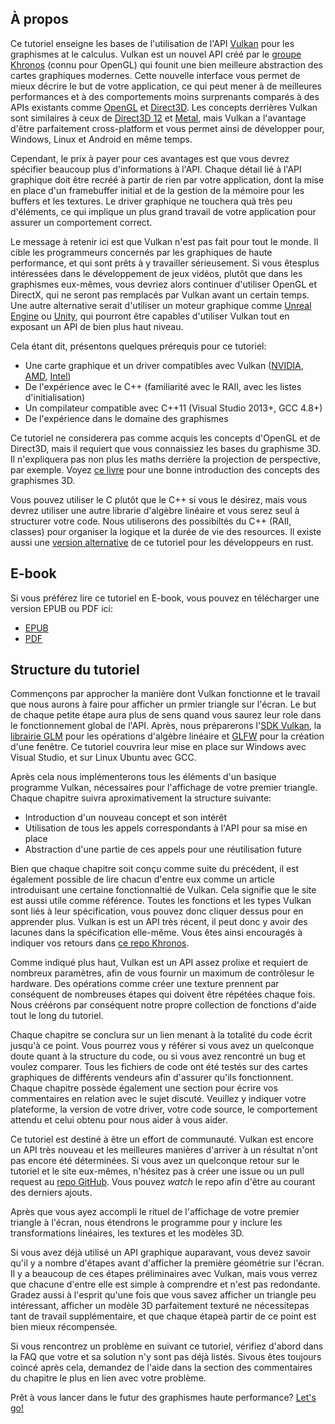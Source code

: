 ## À propos

Ce tutoriel enseigne les bases de l'utilisation de l'API [Vulkan](https://www.khronos.org/vulkan/)
pour les graphismes at le calculus. Vulkan est un nouvel API créé par le [groupe Khronos](https://www.khronos.org/)
(connu pour OpenGL) qui founit une bien meilleure abstraction des cartes graphiques
modernes. Cette nouvelle interface vous permet de mieux décrire le but de votre
application, ce qui peut mener à de meilleures performances et à des comportements moins
surprenants comparés à des APIs existants comme [OpenGL](https://en.wikipedia.org/wiki/OpenGL)
et [Direct3D](https://en.wikipedia.org/wiki/Direct3D). Les concepts derrières Vulkan
sont similaires à ceux de [Direct3D 12](https://en.wikipedia.org/wiki/Direct3D#Direct3D_12)
et [Metal](https://en.wikipedia.org/wiki/Metal_(API)), mais Vulkan a
l'avantage d'être parfaitement cross-platform et vous permet ainsi de développer pour,
Windows, Linux et Android en même temps.

Cependant, le prix à payer pour ces avantages est que vous devrez spécifier beaucoup
plus d'informations à l'API. Chaque détail lié à l'API graphique doit être
recréé à partir de rien par votre application, dont la mise en place d'un framebuffer
initial et de la gestion de la mémoire pour les buffers et les textures. Le
driver graphique ne touchera quà très peu d'éléments, ce qui implique un plus grand
travail de votre application pour assurer un comportement correct.

Le message à retenir ici est que Vulkan n'est pas fait pour tout le monde. Il cible
les programmeurs concernés par les graphiques de haute performance, et qui
sont prêts à y travailler sérieusement. Si vous êtesplus intéressées dans le développement de
jeux vidéos, plutôt que dans les graphismes eux-mêmes, vous devriez alors continuer d'utiliser OpenGL et DirectX,
qui ne seront pas remplacés par Vulkan avant un certain temps. Une autre
alternative serait d'utiliser un moteur graphique comme [Unreal Engine](https://en.wikipedia.org/wiki/Unreal_Engine#Unreal_Engine_4)
ou [Unity](https://en.wikipedia.org/wiki/Unity_(game_engine)), qui pourront être capables
d'utiliser Vulkan tout en exposant un API de bien plus haut niveau.

Cela étant dit, présentons quelques prérequis pour ce tutoriel:

* Une carte graphique et un driver compatibles avec Vulkan ([NVIDIA](https://developer.nvidia.com/vulkan-driver), [AMD](http://www.amd.com/en-us/innovations/software-technologies/technologies-gaming/vulkan), [Intel](https://software.intel.com/en-us/blogs/2016/03/14/new-intel-vulkan-beta-1540204404-graphics-driver-for-windows-78110-1540))
* De l'expérience avec le C++ (familiarité avec le RAII, avec les listes d'initialisation)
* Un compilateur compatible avec C++11 (Visual Studio 2013+, GCC 4.8+)
* De l'expérience dans le domaine des graphismes

Ce tutoriel ne considerera pas comme acquis les concepts d'OpenGL et de Direct3D, mais il
requiert que vous connaissiez les bases du graphisme 3D. Il n'expliquera pas non plus
les maths derrière la projection de perspective, par exemple. Voyez [ce livre](http://opengl.datenwolf.net/gltut/html/index.html)
pour une bonne introduction des concepts des graphismes 3D.

Vous pouvez utiliser le C plutôt que le C++ si vous le désirez, mais vous devrez utiliser
une autre librarie d'algèbre linéaire et vous serez seul à structurer votre code.
Nous utiliserons des possibiltés du C++ (RAII, classes) pour organiser la logique et la durée de
vie des resources. Il existe aussi une [version alternative](https://github.com/bwasty/vulkan-tutorial-rs) de ce tutoriel pour les développeurs en rust.

## E-book

Si vous préférez lire ce tutoriel en E-book, vous pouvez en télécharger une version
EPUB ou PDF ici:

* [EPUB](https://raw.githubusercontent.com/Overv/VulkanTutorial/master/ebook/Vulkan%20Tutorial.epub)
* [PDF](https://raw.githubusercontent.com/Overv/VulkanTutorial/master/ebook/Vulkan%20Tutorial.pdf)

## Structure du tutoriel

Commençons par approcher la manière dont Vulkan fonctionne et le travail que nous aurons à faire
pour afficher un prmier triangle sur l'écran. Le but de chaque petite étape
aura plus de sens quand vous saurez leur role dans le fonctionnement global
de l'API. Après, nous préparerons l'[SDK Vulkan](https://lunarg.com/vulkan-sdk/),
la [librairie GLM](http://glm.g-truc.net/) pour les opérations d'algèbre linéaire et
[GLFW](http://www.glfw.org/) pour la création d'une fenêtre. Ce tutoriel couvrira leur
mise en place sur Windows avec Visual Studio, et sur Linux Ubuntu avec GCC.

Après cela nous implémenterons tous les éléments d'un basique programme Vulkan, nécessaires
pour l'affichage de votre premier triangle. Chaque chapitre suivra aproximativement la
structure suivante:

* Introduction d'un nouveau concept et son intérêt
* Utilisation de tous les appels correspondants à l'API pour sa mise en place
* Abstraction d'une partie de ces appels pour une réutilisation future

Bien que chaque chapitre soit conçu comme suite du précédent, il est également
possible de lire chacun d'entre eux comme un article introduisant une certaine
fonctionnaltié de Vulkan. Cela signifie que le site est aussi utile comme référence. Toutes
les fonctions et les types Vulkan sont liés à leur spécification, vous pouvez donc cliquer
dessus pour en apprender plus. Vulkan is est un API très récent, il peut donc y avoir des lacunes
dans la spécification elle-même. Vous êtes ainsi encouragés à indiquer vos retours dans
[ce repo Khronos](https://github.com/KhronosGroup/Vulkan-Docs).

Comme indiqué plus haut, Vulkan est un API assez prolixe et requiert de nombreux
paramètres, afin de vous fournir un maximum de contrôlesur le hardware. Des opérations
comme créer une texture prennent par conséquent de nombreuses étapes qui doivent
être répétées chaque fois. Nous créérons par conséquent notre propre collection de fonctions
d'aide tout le long du tutoriel.

Chaque chapitre se conclura sur un lien menant à la totalité du code écrit jusqu'à
ce point. Vous pourrez vous y référer si vous avez un quelconque doute quant à la structure du
code, ou si vous avez rencontré un bug et voulez comparer. Tous les fichiers de code ont été
testés sur des cartes graphiques de différents vendeurs afin d'assurer qu'ils fonctionnent.
Chaque chapitre possède également une section pour écrire vos commentaires
en relation avec le sujet discuté. Veuillez y indiquer votre plateforme,
la version de votre driver, votre code source, le comportement attendu et celui obtenu
pour nous aider à vous aider.

Ce tutoriel est destiné à être un effort de communauté. Vulkan est encore un API très nouveau
et les meilleures manières d'arriver à un résultat n'ont pas encore été déterminées. Si vous avez un
quelconque retour sur le tutoriel et le site eux-mêmes, n'hésitez pas à
créer une issue ou un pull request au [repo GitHub](https://github.com/Overv/VulkanTutorial).
Vous pouvez *watch* le repo afin d'être au courant des derniers ajouts.

Après que vous ayez accompli le rituel de l'affichage de votre premier triangle
à l'écran, nous étendrons le programme pour y inclure les transformations
linéaires, les textures et les modèles 3D.

Si vous avez déjà utilisé un API graphique auparavant, vous devez savoir qu'il y a
nombre d'étapes avant d'afficher la première géométrie sur l'écran. Il y a beaucoup
de ces étapes préliminaires avec Vulkan, mais vous verrez que chacune d'entre elle
est simple à comprendre et n'est pas redondante. Gradez aussi à l'esprit qu'une fois
que vous savez afficher un triangle peu intéressant, afficher un modèle 3D
parfaitement texturé ne nécessitepas tant de travail supplémentaire, et que chaque
étapeà partir de ce point est bien mieux récompensée.

Si vous rencontrez un problème en suivant ce tutoriel, vérifiez d'abord dans la FAQ
que votre et sa solution n'y sont pas déjà listés. Sivous êtes toujours coincé
après cela, demandez de l'aide dans la section des commentaires du chapitre le plus en
lien avec votre problème.

Prêt à vous lancer dans le futur des graphismes haute performance? [Let's go!](!Overview)
